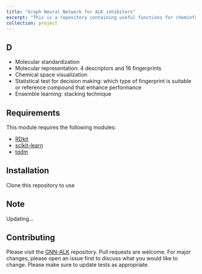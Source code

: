 ```yaml
---
title: "Graph Neural Network for ALK inhibitors"
excerpt: "This is a repository containing useful functions for cheminformatics tasks <br/><img src='/images/MolUtil/Util.jpg'>"
collection: project
---
```



## D
- Molecular standardization
- Molecular representation: 4 descriptors and 16 fingerprints
- Chemical space visualization
- Statistical test for decision making: which type of fingerprint is suitable or reference compound that enhance performance
- Ensemble learning: stacking technique


## Requirements

This module requires the following modules:

- [RDkit](https://www.rdkit.org/)
- [scikit-learn](https://scikit-learn.org/stable/)
- [tqdm](https://pypi.org/project/tqdm/)

## Installation
Clone this repository to use

## Note
Updating...

## Contributing

Please visit the [GNN-ALK](https://github.com/TieuLongPhan/GNN_ALK) repository.
Pull requests are welcome. For major changes, please open an issue first to discuss what you would like to change. Please make sure to update tests as appropriate.

